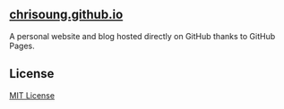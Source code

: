 [chrisoung.github.io]()
---------------------

A personal website and blog hosted directly on GitHub thanks to GitHub Pages. 


License
-------

[MIT License](https://github.com/chrisoung/chrisoung.github.io/blob/master/LICENSE)


